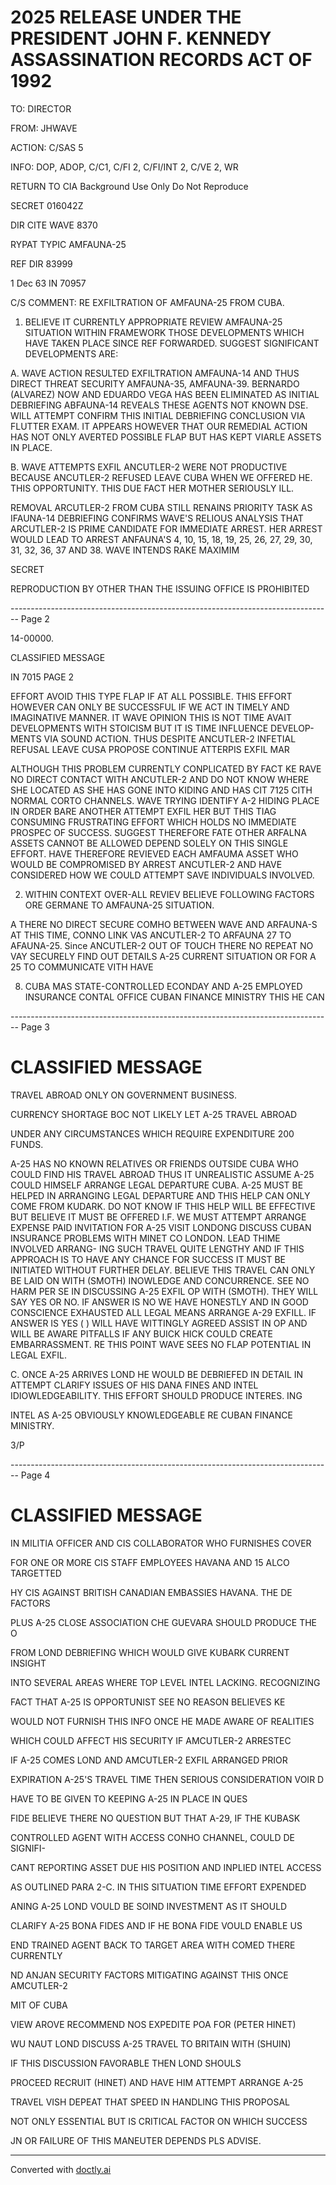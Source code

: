 # 2025 RELEASE UNDER THE PRESIDENT JOHN F. KENNEDY ASSASSINATION RECORDS ACT OF 1992

TO: DIRECTOR

FROM: JHWAVE

ACTION: C/SAS 5

INFO: DOP, ADOP, C/C1, C/FI 2, C/FI/INT 2, C/VE 2, WR

RETURN TO CIA
Background Use Only
Do Not Reproduce

SECRET 016042Z

DIR CITE WAVE 8370

RYPAT TYPIC AMFAUNA-25

REF DIR 83999

1 Dec 63 IN 70957

C/S COMMENT: RE EXFILTRATION OF AMFAUNA-25 FROM CUBA.

1. BELIEVE IT CURRENTLY APPROPRIATE REVIEW AMFAUNA-25 SITUATION WITHIN FRAMEWORK THOSE DEVELOPMENTS WHICH HAVE TAKEN PLACE SINCE REF FORWARDED. SUGGEST SIGNIFICANT DEVELOPMENTS ARE:

A. WAVE ACTION RESULTED EXFILTRATION AMFAUNA-14 AND THUS DIRECT THREAT SECURITY AMFAUNA-35, AMFAUNA-39. BERNARDO (ALVAREZ) NOW AND EDUARDO VEGA HAS BEEN ELIMINATED AS INITIAL DEBRIEFING ABFAUNA-14 REVEALS THESE AGENTS NOT KNOWN DSE. WILL ATTEMPT CONFIRM THIS INITIAL DEBRIEFING CONCLUSION VIA FLUTTER EXAM. IT APPEARS HOWEVER THAT OUR REMEDIAL ACTION HAS NOT ONLY AVERTED POSSIBLE FLAP BUT HAS KEPT VIARLE ASSETS IN PLACE.

B. WAVE ATTEMPTS EXFIL ANCUTLER-2 WERE NOT PRODUCTIVE BECAUSE ANCUTLER-2 REFUSED LEAVE CUBA WHEN WE OFFERED HE. THIS OPPORTUNITY. THIS DUE FACT HER MOTHER SERIOUSLY ILL.

REMOVAL ARCUTLER-2 FROM CUBA STILL RENAINS PRIORITY TASK AS IFAUNA-14 DEBRIEFING CONFIRMS WAVE'S RELIOUS ANALYSIS THAT ARCUTLER-2 IS PRIME CANDIDATE FOR IMMEDIATE ARREST. HER ARREST WOULD LEAD TO ARREST ANFAUNA'S 4, 10, 15, 18, 19, 25, 26, 27, 29, 30, 31, 32, 36, 37 AND 38. WAVE INTENDS RAKE MAXIMIM

SECRET

REPRODUCTION BY OTHER THAN THE ISSUING OFFICE IS PROHIBITED


-------------------------------------------------------------------------------- Page 2

14-00000.

CLASSIFIED MESSAGE

IN 7015 PAGE 2

EFFORT AVOID THIS TYPE FLAP IF AT ALL POSSIBLE. THIS EFFORT HOWEVER CAN ONLY BE SUCCESSFUL IF WE ACT IN TIMELY AND IMAGINATIVE MANNER. IT WAVE OPINION THIS IS NOT TIME AVAIT DEVELOPMENTS WITH STOICISM BUT IT IS TIME INFLUENCE DEVELOP-MENTS VIA SOUND ACTION. THUS DESPITE ANCUTLER-2 INFETIAL REFUSAL LEAVE CUSA PROPOSE CONTINUE ATTERPIS EXFIL MAR

ALTHOUGH THIS PROBLEM CURRENTLY CONPLICATED BY FACT KE RAVE NO DIRECT CONTACT WITH ANCUTLER-2 AND DO NOT KNOW WHERE SHE LOCATED AS SHE HAS GONE INTO KIDING AND HAS CIT 7125 CITH NORMAL CORTO CHANNELS. WAVE TRYING IDENTIFY A-2 HIDING PLACE IN ORDER BARE ANOTHER ATTEMPT EXFIL HER BUT THIS TIAG CONSUMING FRUSTRATING EFFORT WHICH HOLDS NO IMMEDIATE PROSPEC OF SUCCESS. SUGGEST THEREFORE FATE OTHER ARFALNA ASSETS CANNOT BE ALLOWED DEPEND SOLELY ON THIS SINGLE EFFORT. HAVE THEREFORE REVIEVED EACH AMFAUMA ASSET WHO WOULD BE COMPROMISED BY ARREST ANCUTLER-2 AND HAVE CONSIDERED HOW WE COULD ATTEMPT SAVE INDIVIDUALS INVOLVED.

2. WITHIN CONTEXT OVER-ALL REVIEV BELIEVE FOLLOWING FACTORS ORE GERMANE TO AMFAUNA-25 SITUATION.

A THERE NO DIRECT SECURE COMHO BETWEEN WAVE AND ARFAUNA-S AT THIS TIME, CONNO LINK VAS ANCUTLER-2 TO ARFAUNA 27 TO AFAUNA-25. Since ANCUTLER-2 OUT OF TOUCH THERE NO REPEAT NO VAY SECURELY FIND OUT DETAILS A-25 CURRENT SITUATION OR FOR A 25 TO COMMUNICATE VITH HAVE

8. CUBA MAS STATE-CONTROLLED ECONDAY AND A-25 EMPLOYED INSURANCE CONTAL OFFICE CUBAN FINANCE MINISTRY THIS HE CAN


-------------------------------------------------------------------------------- Page 3

# CLASSIFIED MESSAGE

TRAVEL ABROAD ONLY ON GOVERNMENT BUSINESS.

CURRENCY SHORTAGE BOC NOT LIKELY LET A-25 TRAVEL ABROAD

UNDER ANY CIRCUMSTANCES WHICH REQUIRE EXPENDITURE 200 FUNDS.

A-25 HAS NO KNOWN RELATIVES OR FRIENDS OUTSIDE CUBA WHO COULD
FIND HIS TRAVEL ABROAD THUS IT UNREALISTIC ASSUME A-25 COULD
HIMSELF ARRANGE LEGAL DEPARTURE CUBA. A-25 MUST BE HELPED IN
ARRANGING LEGAL DEPARTURE AND THIS HELP CAN ONLY COME FROM
KUDARK. DO NOT KNOW IF THIS HELP WILL BE EFFECTIVE BUT
BELIEVE IT MUST BE OFFERED I.F. WE MUST ATTEMPT ARRANGE EXPENSE
PAID INVITATION FOR A-25 VISIT LONDONG DISCUSS CUBAN INSURANCE
PROBLEMS WITH MINET CO LONDON. LEAD THIME INVOLVED ARRANG-
ING SUCH TRAVEL QUITE LENGTHY AND IF THIS APPROACH IS TO HAVE
ANY CHANCE FOR SUCCESS IT MUST BE INITIATED WITHOUT FURTHER
DELAY. BELIEVE THIS TRAVEL CAN ONLY BE LAID ON WITH (SMOTH)
INOWLEDGE AND CONCURRENCE. SEE NO HARM PER SE IN DISCUSSING
A-25 EXFIL OP WITH (SMOTH). THEY WILL SAY YES OR NO. IF
ANSWER IS NO WE HAVE HONESTLY AND IN GOOD CONSCIENCE
EXHAUSTED ALL LEGAL MEANS ARRANGE A-29 EXFILL. IF ANSWER IS YES
( ) WILL HAVE WITTINGLY AGREED ASSIST IN OP AND WILL BE
AWARE PITFALLS IF ANY BUICK HICK COULD CREATE EMBARRASSMENT. RE
THIS POINT WAVE SEES NO FLAP POTENTIAL IN LEGAL EXFIL.

C. ONCE A-25 ARRIVES LOND HE WOULD BE DEBRIEFED IN
DETAIL IN ATTEMPT CLARIFY ISSUES OF HIS DANA FINES AND INTEL
IDIOWLEDGEABILITY. THIS EFFORT SHOULD PRODUCE INTERES. ING

INTEL AS A-25 OBVIOUSLY KNOWLEDGEABLE RE CUBAN FINANCE MINISTRY.

3/P


-------------------------------------------------------------------------------- Page 4

# CLASSIFIED MESSAGE

IN MILITIA OFFICER AND CIS COLLABORATOR WHO FURNISHES COVER

FOR ONE OR MORE CIS STAFF EMPLOYEES HAVANA AND 15 ALCO TARGETTED

HY CIS AGAINST BRITISH CANADIAN EMBASSIES HAVANA. THE DE FACTORS

PLUS A-25 CLOSE ASSOCIATION CHE GUEVARA SHOULD PRODUCE THE O

FROM LOND DEBRIEFING WHICH WOULD GIVE KUBARK CURRENT INSIGHT

INTO SEVERAL AREAS WHERE TOP LEVEL INTEL LACKING. RECOGNIZING

FACT THAT A-25 IS OPPORTUNIST SEE NO REASON BELIEVES KE

WOULD NOT FURNISH THIS INFO ONCE HE MADE AWARE OF REALITIES

WHICH COULD AFFECT HIS SECURITY IF AMCUTLER-2 ARRESTEC

IF A-25 COMES LOND AND AMCUTLER-2 EXFIL ARRANGED PRIOR

EXPIRATION A-25'S TRAVEL TIME THEN SERIOUS CONSIDERATION VOIR D

HAVE TO BE GIVEN TO KEEPING A-25 IN PLACE IN QUES

FIDE BELIEVE THERE NO QUESTION BUT THAT A-29, IF THE KUBASK

CONTROLLED AGENT WITH ACCESS CONHO CHANNEL, COULD DE SIGNIFI-

CANT REPORTING ASSET DUE HIS POSITION AND INPLIED INTEL ACCESS

AS OUTLINED PARA 2-C. IN THIS SITUATION TIME EFFORT EXPENDED

ANING A-25 LOND VOULD BE SOIND INVESTMENT AS IT SHOULD

CLARIFY A-25 BONA FIDES AND IF HE BONA FIDE VOULD ENABLE US

END TRAINED AGENT BACK TO TARGET AREA WITH COMED THERE CURRENTLY

ND ANJAN SECURITY FACTORS MITIGATING AGAINST THIS ONCE AMCUTLER-2

MIT OF CUBA

VIEW AROVE RECOMMEND NOS EXPEDITE POA FOR (PETER HINET)

WU NAUT LOND DISCUSS A-25 TRAVEL TO BRITAIN WITH (SHUIN)

IF THIS DISCUSSION FAVORABLE THEN LOND SHOULS

PROCEED RECRUIT (HINET) AND HAVE HIM ATTEMPT ARRANGE A-25

TRAVEL VISH DEPEAT THAT SPEED IN HANDLING THIS PROPOSAL

NOT ONLY ESSENTIAL BUT IS CRITICAL FACTOR ON WHICH SUCCESS

JN OR FAILURE OF THIS MANEUTER DEPENDS PLS ADVISE.


---
Converted with [doctly.ai](https://doctly.ai)